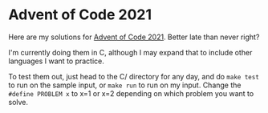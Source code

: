 # Advent of Code 2021
Here are my solutions for [Advent of Code 2021](https://adventofcode.com/2021).
Better late than never right?

I'm currently doing them in C, although I may expand that to include other languages 
I want to practice.

To test them out, just head to the C/ directory for any day, and do `make test` to 
run on the sample input, or `make run` to run on my input. Change the `#define PROBLEM x`
to x=1 or x=2 depending on which problem you want to solve.
